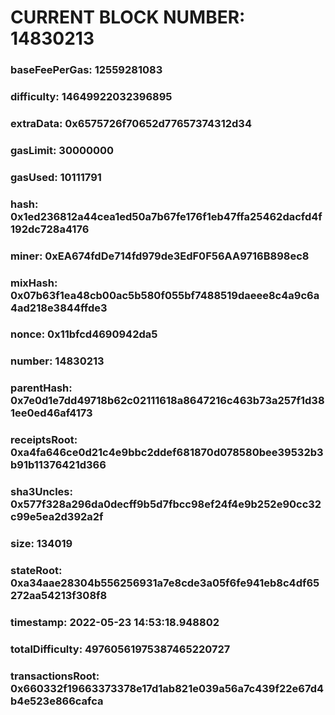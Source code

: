 # CURRENT BLOCK NUMBER: 14830213

### baseFeePerGas: 12559281083
### difficulty: 14649922032396895
### extraData: 0x6575726f70652d77657374312d34
### gasLimit: 30000000
### gasUsed: 10111791
### hash: 0x1ed236812a44cea1ed50a7b67fe176f1eb47ffa25462dacfd4f192dc728a4176
### miner: 0xEA674fdDe714fd979de3EdF0F56AA9716B898ec8
### mixHash: 0x07b63f1ea48cb00ac5b580f055bf7488519daeee8c4a9c6a4ad218e3844ffde3
### nonce: 0x11bfcd4690942da5
### number: 14830213
### parentHash: 0x7e0d1e7dd49718b62c02111618a8647216c463b73a257f1d381ee0ed46af4173
### receiptsRoot: 0xa4fa646ce0d21c4e9bbc2ddef681870d078580bee39532b3b91b11376421d366
### sha3Uncles: 0x577f328a296da0decff9b5d7fbcc98ef24f4e9b252e90cc32c99e5ea2d392a2f
### size: 134019
### stateRoot: 0xa34aae28304b556256931a7e8cde3a05f6fe941eb8c4df65272aa54213f308f8
### timestamp: 2022-05-23 14:53:18.948802
### totalDifficulty: 49760561975387465220727
### transactionsRoot: 0x660332f19663373378e17d1ab821e039a56a7c439f22e67d4b4e523e866cafca
